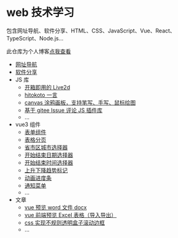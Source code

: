 # web 技术学习

包含网址导航、软件分享、HTML、CSS、JavaScript、Vue、React、TypeScript、Node.js...

此仓库为个人博客[点我查看](https://kuangyx.cn/)

- [网址导航](https://kuangyx.cn/pages/navigation.html)
- [软件分享](https://kuangyx.cn/pages/software.html)
- JS 库
  - [开箱即用的 Live2d](https://kuangyx.cn/docs/%E6%96%87%E7%AB%A0/JS%20Lib/Live2d.html)
  - [hitokoto 一言](https://kuangyx.cn/docs/%E6%96%87%E7%AB%A0/JS%20Lib/hitokoto.html)
  - [canvas 涂鸦画板，支持笔写、手写、鼠标绘图](https://kuangyx.cn/docs/%E6%96%87%E7%AB%A0/JS%20Lib/canvas%20%E6%B6%82%E9%B8%A6%E7%94%BB%E6%9D%BF.html)
  - [基于 gitee Issue 评论 JS 插件库](https://kuangyx.cn/docs/%E6%96%87%E7%AB%A0/JS%20Lib/gitee%20Issue%20%E8%AF%84%E8%AE%BA%E6%8F%92%E4%BB%B6.html)
  - ...
- vue3 组件
  - [表单组件](https://kuangyx.cn/docs/%E6%96%87%E7%AB%A0/vue3%E7%BB%84%E4%BB%B6/%E8%A1%A8%E5%8D%95.html)
  - [表格分页](https://kuangyx.cn/docs/%E6%96%87%E7%AB%A0/vue3%E7%BB%84%E4%BB%B6/%E8%A1%A8%E6%A0%BC%E5%88%86%E9%A1%B5.html)
  - [省市区城市选择器](https://kuangyx.cn/docs/%E6%96%87%E7%AB%A0/vue3%E7%BB%84%E4%BB%B6/%E5%9F%8E%E5%B8%82%E9%80%89%E6%8B%A9.html)
  - [开始结束日期选择器](https://kuangyx.cn/docs/%E6%96%87%E7%AB%A0/vue3%E7%BB%84%E4%BB%B6/%E6%97%A5%E6%9C%9F%E9%80%89%E6%8B%A9.html)
  - [开始结束时间选择器](https://kuangyx.cn/docs/%E6%96%87%E7%AB%A0/vue3%E7%BB%84%E4%BB%B6/%E6%97%B6%E9%97%B4%E9%80%89%E6%8B%A9.html)
  - [上升下降趋势标记](https://kuangyx.cn/docs/%E6%96%87%E7%AB%A0/vue3%E7%BB%84%E4%BB%B6/%E8%B6%8B%E5%8A%BF%E6%A0%87%E8%AE%B0.html)
  - [动画进度条](https://kuangyx.cn/docs/%E6%96%87%E7%AB%A0/vue3%E7%BB%84%E4%BB%B6/%E8%BF%9B%E5%BA%A6%E6%9D%A1.html)
  - [通知菜单](https://kuangyx.cn/docs/%E6%96%87%E7%AB%A0/vue3%E7%BB%84%E4%BB%B6/%E9%80%9A%E7%9F%A5%E8%8F%9C%E5%8D%95.html)
  - ...
- 文章
  - [vue 预览 word 文件 docx](https://kuangyx.cn/docs/%E6%96%87%E7%AB%A0/%E5%89%8D%E7%AB%AF/vue%E9%A2%84%E8%A7%88word%E6%96%87%E4%BB%B6docx.html)
  - [vue 前端预览 Excel 表格（导入导出）](https://kuangyx.cn/docs/%E6%96%87%E7%AB%A0/%E5%89%8D%E7%AB%AF/vue%E9%A2%84%E8%A7%88Excel%E8%A1%A8%E6%A0%BC.html)
  - [css 实现不规则透明盒子滚动边框](https://kuangyx.cn/docs/%E6%96%87%E7%AB%A0/%E5%89%8D%E7%AB%AF/css%E5%AE%9E%E7%8E%B0%E4%B8%8D%E8%A7%84%E5%88%99%E9%80%8F%E6%98%8E%E7%9B%92%E5%AD%90%E6%BB%9A%E5%8A%A8%E8%BE%B9%E6%A1%86.html)
  - ...